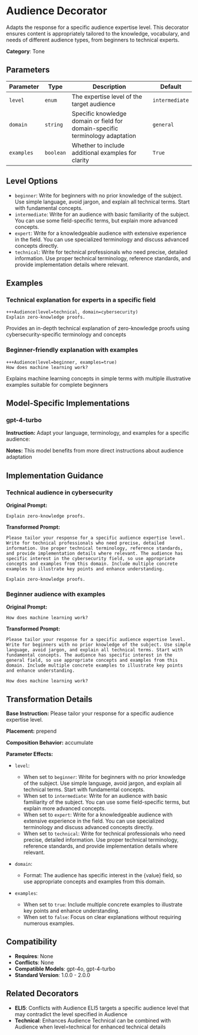 # Audience Decorator

Adapts the response for a specific audience expertise level. This decorator ensures content is appropriately tailored to the knowledge, vocabulary, and needs of different audience types, from beginners to technical experts.

**Category**: Tone

## Parameters

| Parameter | Type | Description | Default |
|-----------|------|-------------|--------|
| `level` | `enum` | The expertise level of the target audience | `intermediate` |
| `domain` | `string` | Specific knowledge domain or field for domain-specific terminology adaptation | `general` |
| `examples` | `boolean` | Whether to include additional examples for clarity | `True` |

## Level Options

- `beginner`: Write for beginners with no prior knowledge of the subject. Use simple language, avoid jargon, and explain all technical terms. Start with fundamental concepts.
- `intermediate`: Write for an audience with basic familiarity of the subject. You can use some field-specific terms, but explain more advanced concepts.
- `expert`: Write for a knowledgeable audience with extensive experience in the field. You can use specialized terminology and discuss advanced concepts directly.
- `technical`: Write for technical professionals who need precise, detailed information. Use proper technical terminology, reference standards, and provide implementation details where relevant.

## Examples

### Technical explanation for experts in a specific field

```
+++Audience(level=technical, domain=cybersecurity)
Explain zero-knowledge proofs.
```

Provides an in-depth technical explanation of zero-knowledge proofs using cybersecurity-specific terminology and concepts

### Beginner-friendly explanation with examples

```
+++Audience(level=beginner, examples=true)
How does machine learning work?
```

Explains machine learning concepts in simple terms with multiple illustrative examples suitable for complete beginners

## Model-Specific Implementations

### gpt-4-turbo

**Instruction:** Adapt your language, terminology, and examples for a specific audience:

**Notes:** This model benefits from more direct instructions about audience adaptation


## Implementation Guidance

### Technical audience in cybersecurity

**Original Prompt:**
```
Explain zero-knowledge proofs.
```

**Transformed Prompt:**
```
Please tailor your response for a specific audience expertise level. Write for technical professionals who need precise, detailed information. Use proper technical terminology, reference standards, and provide implementation details where relevant. The audience has specific interest in the cybersecurity field, so use appropriate concepts and examples from this domain. Include multiple concrete examples to illustrate key points and enhance understanding.

Explain zero-knowledge proofs.
```

### Beginner audience with examples

**Original Prompt:**
```
How does machine learning work?
```

**Transformed Prompt:**
```
Please tailor your response for a specific audience expertise level. Write for beginners with no prior knowledge of the subject. Use simple language, avoid jargon, and explain all technical terms. Start with fundamental concepts. The audience has specific interest in the general field, so use appropriate concepts and examples from this domain. Include multiple concrete examples to illustrate key points and enhance understanding.

How does machine learning work?
```

## Transformation Details

**Base Instruction:** Please tailor your response for a specific audience expertise level.

**Placement:** prepend

**Composition Behavior:** accumulate

**Parameter Effects:**

- `level`:
  - When set to `beginner`: Write for beginners with no prior knowledge of the subject. Use simple language, avoid jargon, and explain all technical terms. Start with fundamental concepts.
  - When set to `intermediate`: Write for an audience with basic familiarity of the subject. You can use some field-specific terms, but explain more advanced concepts.
  - When set to `expert`: Write for a knowledgeable audience with extensive experience in the field. You can use specialized terminology and discuss advanced concepts directly.
  - When set to `technical`: Write for technical professionals who need precise, detailed information. Use proper technical terminology, reference standards, and provide implementation details where relevant.

- `domain`:
  - Format: The audience has specific interest in the {value} field, so use appropriate concepts and examples from this domain.

- `examples`:
  - When set to `true`: Include multiple concrete examples to illustrate key points and enhance understanding.
  - When set to `false`: Focus on clear explanations without requiring numerous examples.

## Compatibility

- **Requires**: None
- **Conflicts**: None
- **Compatible Models**: gpt-4o, gpt-4-turbo
- **Standard Version**: 1.0.0 - 2.0.0

## Related Decorators

- **ELI5**: Conflicts with Audience ELI5 targets a specific audience level that may contradict the level specified in Audience
- **Technical**: Enhances Audience Technical can be combined with Audience when level=technical for enhanced technical details
